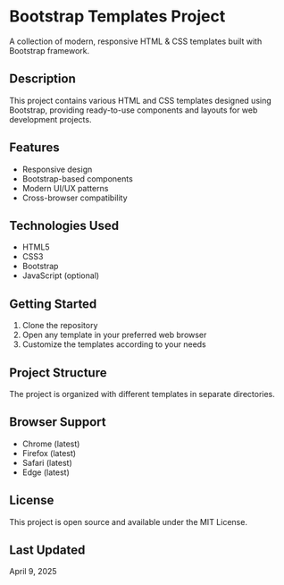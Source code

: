 # Bootstrap Templates Project

A collection of modern, responsive HTML & CSS templates built with Bootstrap framework.

## Description

This project contains various HTML and CSS templates designed using Bootstrap, providing ready-to-use components and layouts for web development projects.

## Features

- Responsive design
- Bootstrap-based components
- Modern UI/UX patterns
- Cross-browser compatibility

## Technologies Used

- HTML5
- CSS3
- Bootstrap
- JavaScript (optional)

## Getting Started

1. Clone the repository
2. Open any template in your preferred web browser
3. Customize the templates according to your needs

## Project Structure

The project is organized with different templates in separate directories.

## Browser Support

- Chrome (latest)
- Firefox (latest)
- Safari (latest)
- Edge (latest)

## License

This project is open source and available under the MIT License.

## Last Updated

April 9, 2025
